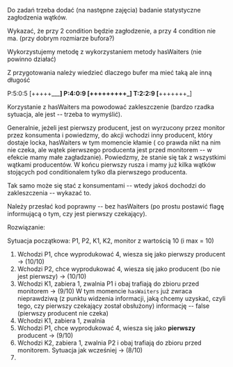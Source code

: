 Do zadań trzeba dodać (na następne zajęcia) badanie statystyczne zagłodzenia wątków.

Wykazać, że przy 2 condition będzie zagłodzenie, a przy 4
condition nie ma. (przy dobrym rozmiarze bufora?)

Wykorzystujemy metodę z wykorzystaniem metody hasWaiters
(nie powinno działać)

Z przygotowania należy wiedzieć dlaczego bufer ma mieć 
taką ale inną długość

P:5:0:5 [+++++_____]
P:4:0:9 [+++++++++_]
T:2:2:9 [__+++++++_]

Korzystanie z hasWaiters ma powodować zakleszczenie (bardzo
rzadka sytuacja, ale jest -- trzeba to wymyślić).

Generalnie, jeżeli jest pierwszy producent, jest on wyrzucony przez
monitor przez konsumenta i powiedzmy, do akcji wchodzi inny 
producent, który dostaje locka, hasWaiters w tym momencie kłamie (
co prawda nikt na nim nie czeka, ale wątek pierwszego producenta jest przed
monitorem -- w efekcie mamy małe zagładzanie). 
Powiedzmy, że stanie się tak z wszystkimi wątkami
producentów.
W końcu pierwszy rusza i mamy już kilka wątków stojących
pod conditionalem tylko dla pierwszego producenta.

Tak samo może się stać z konsumentami -- wtedy jakoś dochodzi do 
zakleszczenia -- wykazać to.

Należy przesłać kod poprawny -- bez hasWaiters (po prostu 
postawić flagę informującą o tym, czy jest pierwszy czekający).

Rozwiązanie:

Sytuacja początkowa: 
P1, P2, K1, K2, monitor z wartością 10 (i max = 10)

1. Wchodzi P1, chce wyprodukować 4, wiesza się jako pierwszy producent -> (10/10)
2. Wchodzi P2, chce wyprodukować 4, wiesza się jako producent (bo nie jest pierwszy) -> (10/10)
3. Wchodzi K1, zabiera 1, zwalnia P1 i obaj trafiają do zbioru przed monitorem -> (9/10)
 W tym momencie `hasWaiters` już zwraca nieprawdziwą (z punktu widzenia informacji, jaką chcemy uzyskać, czyli
 tego, czy pierwszy czekający został obsłużony) informację -- false (pierwszy producent nie czeka)
4. Wchodzi K1, zabiera 1, zwalnia
5. Wchodzi P1, chce wyprodukować 4, wiesza się jako **pierwszy** producent -> (9/10)
6. Wchodzi K2, zabiera 1, zwalnia P2 i obaj trafiają do zbioru przed monitorem. Sytuacja jak wcześniej -> (8/10)
7. 